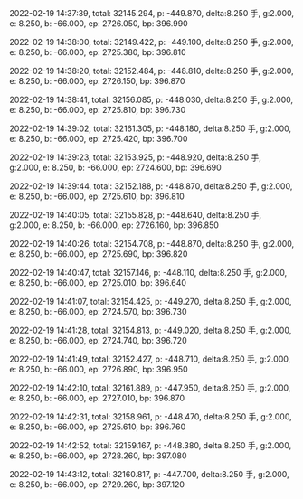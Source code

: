 2022-02-19 14:37:39, total: 32145.294, p: -449.870, delta:8.250 手, g:2.000, e: 8.250, b: -66.000, ep: 2726.050, bp: 396.990

2022-02-19 14:38:00, total: 32149.422, p: -449.100, delta:8.250 手, g:2.000, e: 8.250, b: -66.000, ep: 2725.380, bp: 396.810

2022-02-19 14:38:20, total: 32152.484, p: -448.810, delta:8.250 手, g:2.000, e: 8.250, b: -66.000, ep: 2726.150, bp: 396.870

2022-02-19 14:38:41, total: 32156.085, p: -448.030, delta:8.250 手, g:2.000, e: 8.250, b: -66.000, ep: 2725.810, bp: 396.730

2022-02-19 14:39:02, total: 32161.305, p: -448.180, delta:8.250 手, g:2.000, e: 8.250, b: -66.000, ep: 2725.420, bp: 396.700

2022-02-19 14:39:23, total: 32153.925, p: -448.920, delta:8.250 手, g:2.000, e: 8.250, b: -66.000, ep: 2724.600, bp: 396.690

2022-02-19 14:39:44, total: 32152.188, p: -448.870, delta:8.250 手, g:2.000, e: 8.250, b: -66.000, ep: 2725.610, bp: 396.810

2022-02-19 14:40:05, total: 32155.828, p: -448.640, delta:8.250 手, g:2.000, e: 8.250, b: -66.000, ep: 2726.160, bp: 396.850

2022-02-19 14:40:26, total: 32154.708, p: -448.870, delta:8.250 手, g:2.000, e: 8.250, b: -66.000, ep: 2725.690, bp: 396.820

2022-02-19 14:40:47, total: 32157.146, p: -448.110, delta:8.250 手, g:2.000, e: 8.250, b: -66.000, ep: 2725.010, bp: 396.640

2022-02-19 14:41:07, total: 32154.425, p: -449.270, delta:8.250 手, g:2.000, e: 8.250, b: -66.000, ep: 2724.570, bp: 396.730

2022-02-19 14:41:28, total: 32154.813, p: -449.020, delta:8.250 手, g:2.000, e: 8.250, b: -66.000, ep: 2724.740, bp: 396.720

2022-02-19 14:41:49, total: 32152.427, p: -448.710, delta:8.250 手, g:2.000, e: 8.250, b: -66.000, ep: 2726.890, bp: 396.950

2022-02-19 14:42:10, total: 32161.889, p: -447.950, delta:8.250 手, g:2.000, e: 8.250, b: -66.000, ep: 2727.010, bp: 396.870

2022-02-19 14:42:31, total: 32158.961, p: -448.470, delta:8.250 手, g:2.000, e: 8.250, b: -66.000, ep: 2725.610, bp: 396.760

2022-02-19 14:42:52, total: 32159.167, p: -448.380, delta:8.250 手, g:2.000, e: 8.250, b: -66.000, ep: 2728.260, bp: 397.080

2022-02-19 14:43:12, total: 32160.817, p: -447.700, delta:8.250 手, g:2.000, e: 8.250, b: -66.000, ep: 2729.260, bp: 397.120